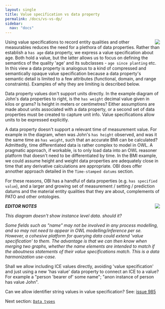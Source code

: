 ```yaml
---
layout: single
title: Value specification vs data property
permalink: /docs/vs-vs-dp/
sidebar:
  nav: "docs"
---
```


<img align="right" src="figs/data_john_data_properties.png">

Using value specifications to record entity qualities and other measurables reduces the need for a plethora of data properties. Rather than establish a `has age` data property, we express a value specification about age.  Both hold a value, but the latter allows us to focus on defining the semantics of the quality 'age' and its subclasses - `age since planting` etc. In this view a data property is analogous to a kind of compressed and semantically opaque value specification because a data property's semantic detail is limited to a few attributes (functional, domain, and range constraints). Examples of why they are limiting is described below.

Data property values don't support units directly. In the example diagram of John's data properties to right, is the `has weight` decimal value given in kilos or grams? Is height in meters or centimetres? Either assumptions are made about units associated with a data property, or a second set of data properties must be created to capture unit info.  Value specifications allow units to be expressed explicitly.

A data property doesn't support a relevant time of measurement value.  For example in the diagram, when was John's `has height` observed, and was it the same time as `has weight`, such that an accurate BMI can be calculated?  Admittedly, time differentiated data is rather complex to model in OWL. A pragmatic approach, if workable, is to only load data into an OWL reasoner platform that doesn't need to be differentiated by time. In the BMI example, we could assume height and weight data properties are adequately close in time that any derivative calculations are appropriate. OBI does offer annother approach detailed in the `Time-stamped datums` section.

For these reasons, OBI has a handful of data properties (e.g. `has specified value`), and a larger and growing set of measurement / setting / prediction datums and the material entity qualities that they are about, complements of PATO and other ontologies.

<img align="right" src="figs/data_john_properties_as_vs.png">

***EDITOR NOTES***

*This diagram doesn't show instance level data. should it?*

*Some fields such as "name" may not be involved in any process modelling, and so may not need to appear in OWL modelling/inference per se. However, a cohesive platform for querying data could extend 'value specification' to them. The advantage is that we can then know when merging two graphs, whether the name elements are intended to match if the aboutness statements of their value specifications match.  This is a data harmonization use-case.*

Shall we allow including ICE values directly, avoiding 'value specification' and just using a new 'has value' data property to connect an ICE to a value? For example a "person 'bearer of' some name"; "anon instance of person has value John".

Can we allow identifier string values in value specification? See: [issue 985](https://github.com/obi-ontology/obi/issues/985)

Next section: [`Data types`](data-types.md)



